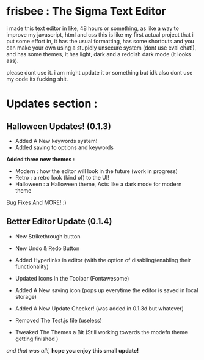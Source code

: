 # frisbee : The Sigma Text Editor

i made this text editor in like, 48 hours or something, as like a way to improve my javascript, html and css
this is like my first actual project that i put some effort in, it has the usual formatting, has some shortcuts
and you can make your own using a stupidly unsecure system (dont use eval chat!), and has some themes, it has light,
dark and a reddish dark mode (it looks ass).


please dont use it. i am might update it or something but idk
also dont use my code its fucking shit.



# Updates section :

## Halloween Updates! (0.1.3)

- Added A New keywords system!
- Added saving to options and keywords

**Added three new themes :**

- Modern : how the editor will look in the future (work in progress)
- Retro : a retro look (kind of) to the UI!
- Halloween : a Halloween theme, Acts like a dark mode for modern theme

Bug Fixes And MORE! :)



## Better Editor Update (0.1.4)


- New Strikethrough button
- New Undo & Redo Button

- Added Hyperlinks in editor (with the option of disabling/enabling their functionality)

- Updated Icons In the Toolbar (Fontawesome)

- Added A New saving icon (pops up everytime the editor is saved in local storage)


- Added A New Update Checker! (was added in 0.1.3d but whatever)

- Removed The Test.js file (useless)


- Tweaked The Themes a Bit (Still working towards the modefn theme getting finished )


*and that was all!,*
**hope you enjoy this small update!**